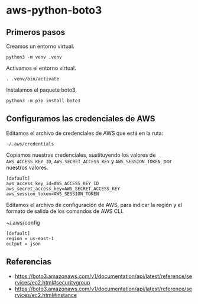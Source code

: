 # aws-python-boto3

## Primeros pasos

Creamos un entorno virtual.

```
python3 -m venv .venv
```

Activamos el entorno virtual.

```
. .venv/bin/activate
```

Instalamos el paquete boto3.

```
python3 -m pip install boto3
```

## Configuramos las credenciales de AWS


Editamos el archivo de credenciales de AWS que está en la ruta:

```
~/.aws/credentials
```

Copiamos nuestras credenciales, sustituyendo los valores de `AWS_ACCESS_KEY_ID`, `AWS_SECRET_ACCESS_KEY` y `AWS_SESSION_TOKEN`, por nuestros valores.

```
[default]
aws_access_key_id=AWS_ACCESS_KEY_ID
aws_secret_access_key=AWS_SECRET_ACCESS_KEY
aws_session_token=AWS_SESSION_TOKEN
```

Editamos el archivo de configuración de AWS, para indicar la región y el formato de salida de los comandos de AWS CLI.

~/.aws/config

```
[default]
region = us-east-1
output = json
```

## Referencias

- https://boto3.amazonaws.com/v1/documentation/api/latest/reference/services/ec2.html#securitygroup
- https://boto3.amazonaws.com/v1/documentation/api/latest/reference/services/ec2.html#instance